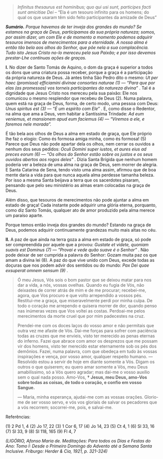> *Infinitus thesaurus est hominibus; quo qui usi sunt, participes facti sunt amicitiae Dei* – “Ela é um tesouro infinito para os homens; do qual os que usaram têm sido feito participantes da amizade de Deus”

***Sumário.** Porque havemos de ter inveja dos grandes do mundo? Se estamos na graça de Deus, participamos da sua própria natureza; somos, por assim dizer, um com Ele e de momento a momento podemos adquirir tesouros imensos de merecimentos para a eternidade. A nossa alma é então tão bela aos olhos do Senhor, que põe nela a sua complacência. Tudo isto Jesus Cristo no-lo mereceu pela sua Paixão; e por isso devemos prestar-Lhe contínuas ações de graças.*

**I.** No dizer de Santo Tomás de Aquino, o dom da graça é superior a todos os dons que uma criatura possa receber, porque a graça é a participação da própria natureza de Deus. Já antes tinha São Pedro dito o mesmo: *Ut per haec (promissa) efficiamini divinae consortes naturae (1) ― “Para que por elas (as promessas) vos torneis participantes da natureza divina”* . Tal é a dignidade que Jesus Cristo nos mereceu pela sua paixão: Ele nos comunicou o mesmo resplendor que recebeu de Deus (2). Numa palavra, quem está na graça de Deus, forma, de certo modo, uma pessoa com Deus: *Unus spiritus est (3) ― “É um espírito com Ele”* . E, como disse o Redentor, na alma que ama a Deus, vem habitar a Santíssima Trindade: *Ad eum veniemus, et mansionem apud eum faciemus (4) ― “Viremos a ele, e faremos nele morada”.*

É tão bela aos olhos de Deus a alma em estado de graça, que Ele próprio lhe faz o elogio: Como és formosa amiga minha, como és formosa! (5) Parece que Deus não pode apartar dela os olhos, nem cerrar os ouvidos a nenhum dos seus pedidos: *Oculi Domini super iustos, et aures eius ad preces eorum (6) ― “Os olhos do Senhor estão sobre os justos e os seus ouvidos abertos aos rogos deles”* . Dizia Santa Brígida que nenhum homem poderia ver a beleza de uma alma na graça de Deus, sem morrer de alegria. E Santa Catarina de Sena, tendo visto uma alma assim, afirmou que de boa mente daria a vida para que nunca aquela alma perdesse tamanha beleza. Por isso a mesma Santa beijava a terra que os sacerdotes pisaram, pensando que pelo seu ministério as almas eram colocadas na graça de Deus.

Além disso, que tesouros de merecimentos não pode ajuntar a alma em estado de graça! Cada instante pode adquirir uma glória eterna, porquanto, como diz Santo Tomás, qualquer ato de amor produzido pela alma merece um paraíso aparte.

Porque temos então inveja dos grandes do mundo? Estando na graça de Deus, podemos adquirir continuamente grandezas muito mais altas no céu.

**II.** A paz de que ainda na terra goza a alma em estado de graça, só pode ser compreendida por aquele que a provou: *Gustate et videte, quoniam suavis est Dominus (7) ― “Provai e vede quão suave é o Senhor”* . Não pode deixar de ser cumprida a palavra do Senhor: Gozam muita paz os que amam a divina lei (8). A paz do que vive unido com Deus, excede todas as doçuras que nos podem advir dos sentidos ou do mundo: *Pax Dei quae exsuperat omnem sensum (9)* .

> Ó meu Jesus, Vós sois o bom pastor que se deixou matar para nos dar a vida, a nós, vossas ovelhas. Quando eu fugia de Vós, não deixastes de correr atrás de mim e de me procurar; recebei-me, agora, que Vos procuro e que volto arrependido a vossos pés. Restitui-me a graça, que miseravelmente perdi por minha culpa. De todo o coração me arrependo e quisera morrer de dor, quando penso nas inúmeras vezes que Vos voltei as costas. Perdoai-me pelos merecimentos da morte cruel que por mim padecestes na cruz.
>
> Prendei-me com os doces laços do vosso amor e não permitais que outra vez me afaste de Vós. Dai-me forças para sofrer com paciência todas as cruzes que me envieis, visto ter merecido as penas eternas do inferno. Fazei que abrace com amor os desprezos que me possam vir dos homens, visto ter merecido estar eternamente sob os pés dos demônios. Fazei, numa palavra, com que obedeça em tudo às vossas inspirações e vença, por vosso amor, qualquer respeito humano. ― Resolvido estou a servir de hoje em diante somente a Vós. Digam os outros o que quiserem; eu quero amar somente a Vós, meu Deus amabilíssimo, só a Vós quero agradar; mas dai-me o vosso auxílio sem o qual nada posso. Amo-Vos, **† Jesus, meu Deus, amo-Vos sobre todas as coisas, de todo o coração, e confio em vosso Sangue.**
>
> ― Maria, minha esperança, ajudai-me com as vossas orações. Glorio-me de ser vosso servo, e vós vos gloriais de salvar os pecadores que a vós recorrem; socorrei-me, pois, e salvai-me.

Referências:

\(1\) 2 Pd 1, 4 (2) Jo 17, 22 (3) 1 Cor 6, 17 (4) Jo 14, 23 (5) Ct 4, 1 (6) Sl 33, 16 (7) Sl 33, 9 (8) Sl 118, 165 (9) Fl 4, 7

*(LIGÓRIO, Afonso Maria de. Meditações: Para todos os Dias e Festas do Ano: Tomo I: Desde o Primeiro Domingo do Advento até a Semana Santa Inclusive. Friburgo: Herder & Cia, 1921, p. 321-324)*
